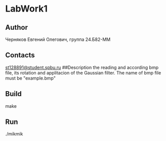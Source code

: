 # LabWork1
## Author
Черняков Евгений Олегович, группа 24.Б82-ММ
## Contacts
st128891@student.spbu.ru
##Description
the reading and according bmp file, its rotation and applitacion of the Gaussian filter.
The name of bmp file must be "example.bmp"
## Build
make
## Run
./mikmik
